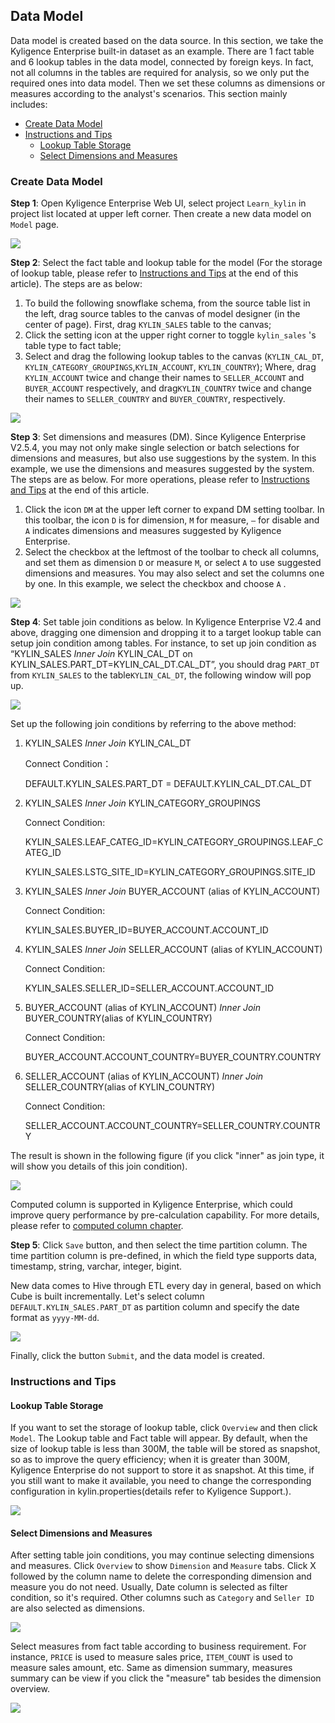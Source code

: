 ## Data Model

Data model is created based on the data source. In this section, we take the Kyligence Enterprise built-in dataset as an example. There are 1 fact table and 6 lookup tables in the data model, connected by foreign keys. In fact, not all columns in the tables are required for analysis, so we only put the required ones into data model. Then we set these columns as dimensions or measures according to the analyst's scenarios. This section mainly includes:

- [Create Data Model](#create-data-model)
- [Instructions and Tips](#instructions-and-tips)
  - [Lookup Table Storage](#lookup-table-storage)
  - [Select Dimensions and Measures](#select-dimensions-and-measures) 

### Create Data Model

**Step 1**: Open Kyligence Enterprise Web UI, select project `Learn_kylin` in project list located at upper left corner. Then create a new data model on `Model` page.

![](images/model_design_update_en_1.png)



**Step 2**: Select the fact table and lookup table for the model (For the storage of lookup table, please refer to [Instructions and Tips](#instructions-and-tips) at the end of this article). The steps are as below:

1. To build the following snowflake schema, from the source table list in the left, drag source tables to the canvas of model designer (in the center of page). First, drag   `KYLIN_SALES` table to the canvas;
2. Click the setting icon at the upper right corner to toggle `kylin_sales` 's table type to fact table;
3. Select and drag the following lookup tables to the canvas (`KYLIN_CAL_DT`, `KYLIN_CATEGORY_GROUPINGS`,`KYLIN_ACCOUNT`, `KYLIN_COUNTRY`); Where, drag `KYLIN_ACCOUNT` twice and change their names to `SELLER_ACCOUNT` and `BUYER_ACCOUNT` respectively, and drag`KYLIN_COUNTRY` twice and change their names to `SELLER_COUNTRY` and `BUYER_COUNTRY`, respectively.

![](images/model_design_update_en_2.png)

**Step 3**: Set dimensions and measures (DM). Since Kyligence Enterprise V2.5.4, you may not only make single selection or batch selections for dimensions and measures, but also use suggestions by the system. In this example, we use the dimensions and measures suggested by the system. The steps are as below. For more operations, please refer to [Instructions and Tips](#instructions-and-tips) at the end of this article.

1. Click the icon `DM` at the upper left corner to expand DM setting toolbar. In this toolbar, the icon `D` is for dimension, `M` for measure, `—`  for disable and `A` indicates dimensions and measures suggested by Kyligence Enterprise.
2. Select the checkbox at the leftmost of the toolbar to check all columns, and set them as dimension `D` or measure `M`, or select `A` to use suggested dimensions and measures. You may also select and set the columns one by one. In this example, we select the checkbox and choose `A` .

![](images/model_design_update_en_3.png)

**Step 4**: Set table join conditions as below. In Kyligence Enterprise V2.4 and above, dragging one dimension and dropping it to a target lookup table can setup join condition among tables. For instance, to set up join condition as “KYLIN_SALES *Inner Join* KYLIN\_CAL\_DT on KYLIN\_SALES.PART_DT=KYLIN\_CAL\_DT.CAL\_DT”, you should drag `PART_DT` from `KYLIN_SALES` to the table`KYLIN_CAL_DT`, the following window will pop up.

![](images/model_design_update_en_4.png)

Set up the following join conditions by referring to the above method:

1. KYLIN_SALES *Inner Join* KYLIN\_CAL\_DT 

   Connect Condition：

   DEFAULT.KYLIN\_SALES.PART_DT = DEFAULT.KYLIN\_CAL\_DT.CAL\_DT

2. KYLIN_SALES *Inner Join* KYLIN\_CATEGORY_GROUPINGS 

   Connect Condition: 

   KYLIN_SALES.LEAF_CATEG_ID=KYLIN\_CATEGORY\_GROUPINGS.LEAF_CATEG_ID

   KYLIN_SALES.LSTG_SITE_ID=KYLIN\_CATEGORY\_GROUPINGS.SITE_ID 

3. KYLIN_SALES *Inner Join* BUYER_ACCOUNT (alias of KYLIN_ACCOUNT)

   Connect Condition: 

   KYLIN_SALES.BUYER_ID=BUYER_ACCOUNT.ACCOUNT_ID 

4. KYLIN_SALES *Inner Join* SELLER_ACCOUNT (alias of KYLIN_ACCOUNT) 

   Connect Condition: 

   KYLIN_SALES.SELLER_ID=SELLER_ACCOUNT.ACCOUNT_ID 

5. BUYER_ACCOUNT (alias of KYLIN_ACCOUNT) *Inner Join* BUYER_COUNTRY(alias of KYLIN\_COUNTRY) 

   Connect Condition: 

   BUYER_ACCOUNT.ACCOUNT_COUNTRY=BUYER_COUNTRY.COUNTRY 

6. SELLER_ACCOUNT (alias of KYLIN_ACCOUNT) *Inner Join* SELLER_COUNTRY(alias of KYLIN\_COUNTRY)

   Connect Condition: 

   SELLER_ACCOUNT.ACCOUNT_COUNTRY=SELLER_COUNTRY.COUNTRY

The result is shown in the following figure (if you click "inner" as join type, it will show you details of this join condition).

![](images/model_design_update_en_5.png)



Computed column is supported in Kyligence Enterprise, which could improve query performance by pre-calculation capability. For more details, please refer to [computed column chapter](../model/computed_column/README.en.md).

**Step 5**: Click `Save` button, and then select the time partition column. The time partition column is pre-defined, in which the field type supports data, timestamp, string, varchar, integer, bigint.

New data comes to Hive through ETL every day in general, based on which Cube is built incrementally. Let's select column `DEFAULT.KYLIN_SALES.PART_DT` as partition column and specify the date format as `yyyy-MM-dd`.

![](images/model_design_update_en_7.png)

Finally, click the button `Submit`, and the data model is created.

### Instructions and Tips

#### Lookup Table Storage

If you want to set the storage of lookup table, click `Overview` and then click `Model`. The Lookup table and Fact table will appear. By default, when the size of lookup table is less than 300M, the table will be stored as snapshot, so as to improve the query efficiency; when it is greater than 300M,  Kyligence Enterprise do not support to store it as snapshot. At this time, if you still want to make it available, you need to change the corresponding configuration in kylin.properties(details refer to Kyligence Support.).

![](images/model_design_update_en_6.png)



#### Select Dimensions and Measures

After setting table join conditions, you may continue selecting dimensions and measures. Click `Overview` to show `Dimension` and `Measure` tabs. Click X followed by the column name to delete the corresponding dimension and measure you do not need. Usually, Date column is selected as filter condition, so it's required. Other columns such as `Category` and `Seller ID` are also selected as dimensions. 

![](images/model_design_update_en_8.png)



Select measures from fact table according to business requirement. For instance, `PRICE` is used to measure sales price, `ITEM_COUNT` is used to measure sales amount, etc. Same as dimension summary, measures summary can be view if you click the "measure" tab besides the dimension overview.

![](images/model_design_update_en_9.png)
